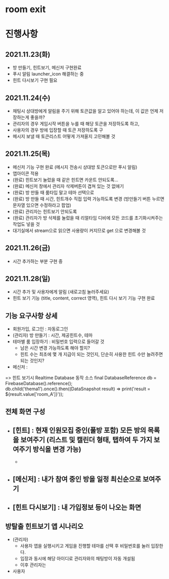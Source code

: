 # room exit

# 진행사항
## 2021.11.23(화)
- 방 만들기, 힌트보기, 메신저 구현완료
- 푸시 알림 launcher_icon 해결하는 중
- 힌트 다시보기 구현 필요

## 2021.11.24(수)
- 채팅시 상대방에게 알림을 주기 위해 토큰값을 알고 있어야 하는데, 이 값은 언제 저장하는게 좋을까?
- 관리자의 경우 게임시작 버튼을 누를 때 해당 토큰을 저장하도록 하고,
- 사용자의 경우 방에 입장할 때 토큰 저장하도록 구
- 메시지 보낼 때 토큰리스트 어떻게 가져올지 고민해볼 것

## 2021.11.25(목)
- 메신저 기능 구현 완료 (메시지 전송시 상대방 토큰으로만 푸시 알림)
- 앱아이콘 적용
- (완료) 힌트보기 눌렀을 때 같은 힌트면 카운트 안되도록...
- (완료) 메신저 창에서 관리자 삭제버튼이 겹쳐 있는 것 없애기
- (완료) 방 만들 때 룸타입 말고 테마 선택으로
- (완료) 방 만들 때 시간, 힌트개수 직접 입력 가능하도록 변경 (방만들기 버튼 누르면 문자열 있으면 수정하라고 팝업)
- (완료) 관리자는 힌트보기 안되도록
- (완료) 관리자가 방 삭제를 눌렀을 때 리얼타임 디비에 모든 코드를 초기화시켜주는 작업도 넣을 것
- 대기실에서 stream으로 읽으면 사용량이 커지므로 get 으로 변경해볼 것

## 2021.11.26(금)
- 시간 추가하는 부분 구현 중

## 2021.11.28(일)
- 시간 추가 및 사용자에게 알림 (새로고침 눌러주세요)
- 힌트 보기 기능 (title, content, correct 영역), 힌트 다시 보기 기능 구현 완료

## 기능 요구사항 상세
- 회원가입, 로그인 : 자동로그인
- (관리자) 방 만들기 : 시간, 제공힌트수, 테마
- 테마별 룸 입장하기 : 비밀번호 입력으로 들어갈 것
    - 남은 시간 변경 가능하도록 해야 할지?
    - 힌트 수는 최초에 몇 개 지급이 되는 것인지, 단순히 사용한 힌트 수만 늘려주면 되는 것인지?
- 메신저 :

=> 힌트 보기시 Realtime Database 동작 소스
  final DatabaseReference db = FirebaseDatabase().reference();
  db.child('thema1').once().then((DataSnapshot result) => print('result = ${result.value['room_A']}'));

## 전체 화면 구성
- [힌트] : 현재 인원모집 중인(풀방 포함) 모든 방의 목록을 보여주기 (리스트 및 캘린더 형태, 탭하여 두 가지 보여주기 방식을 변경 가능)
    -
    -
- [메신저] : 내가 참여 중인 방을 일정 최신순으로 보여주기
    -
- [힌트 다시보기] : 내 가입정보 등이 나오는 화면
    -

## 방탈출 힌트보기 앱 시나리오
- (관리자)
    - 사용자 앱을 실행시키고 게임을 진행할 테마를 선택 후 비밀번호를 눌러 입장한다.
    - 입장과 동시에 해당 아이디로 관리자와의 채팅방이 자동 개설됨
    - 이후 관리자는
- 사용자